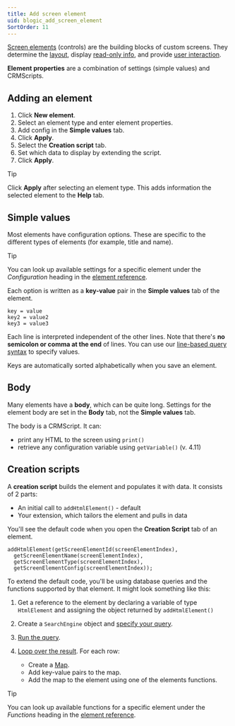 ```yaml
---
title: Add screen element
uid: blogic_add_screen_element
SortOrder: 11
---
```


[Screen elements](@blogic_elements) (controls) are the building blocks of custom screens. They determine the [layout](@crmscript_blogic_layout), display [read-only info](@crmscript_blogic_view), and provide [user interaction](@crmscript_blogic_forms).

**Element properties** are a combination of settings (simple values) and CRMScripts.

## Adding an element

1. Click **New element**.
2. Select an element type and enter element properties.
3. Add config in the **Simple values** tab.
4. Click **Apply**.
5. Select the **Creation script** tab.
6. Set which data to display by extending the script.
7. Click **Apply**.

> [!TIP]
> Click **Apply** after selecting an element type. This adds information the selected element to the **Help** tab.

## Simple values

Most elements have configuration options. These are specific to the different types of elements (for example, title and name).

> [!TIP]
> You can look up available settings for a specific element under the *Configuration* heading in the [element reference](@blogic_elements).

Each option is written as a **key-value** pair in the **Simple values** tab of the element.

```crmscript
key = value
key2 = value2
key3 = value3
```

Each line is interpreted independent of the other lines. Note that there's **no semicolon or comma at the end** of lines. You can use our [line-based query syntax](@crmscript_blogic_query_syntax) to specify values.

Keys are automatically sorted alphabetically when you save an element.

## Body

Many elements have a **body**, which can be quite long. Settings for the element body are set in the **Body** tab, not the **Simple values** tab.

The body is a CRMScript. It can:

* print any HTML to the screen using `print()`
* retrieve any configuration variable using `getVariable()` (v. 4.11)

## Creation scripts

A **creation script** builds the element and populates it with data. It consists of 2 parts:

* An initial call to `addHtmlElement()` - default
* Your extension, which tailors the element and pulls in data

You'll see the default code when you open the **Creation Script** tab of an element.

```crmscript
addHtmlElement(getScreenElementId(screenElementIndex),
  getScreenElementName(screenElementIndex),
  getScreenElementType(screenElementIndex),
  getScreenElementConfig(screenElementIndex));
```

To extend the default code, you'll be using database queries and the functions supported by that element. It might look something like this:

1. Get a reference to the element by declaring a variable of type `HtmlElement` and assigning the object returned by `addHtmlElement()`

2. Create a `SearchEngine` object and [specify your query](@search_engine_select).

3. [Run the query](@search_engine_run).

4. [Loop over the result](@search_engine_results). For each row:
    * Create a [Map](@crmscript_datatypes_map).
    * Add key-value pairs to the map.
    * Add the map to the element using one of the elements functions.

> [!TIP]
> You can look up available functions for a specific element under the *Functions* heading in the [element reference](@blogic_elements).
